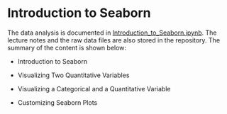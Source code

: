 # Introduction to Seaborn

The data analysis is documented in [Introduction_to_Seaborn.ipynb](https://github.com/iDataist/Introduction-to-Seaborn/blob/master/Introduction_to_Seaborn.ipynb). The lecture notes and the raw data files are also stored in the repository. The summary of the content is shown below:

- Introduction to Seaborn

- Visualizing Two Quantitative Variables

- Visualizing a Categorical and a Quantitative Variable

- Customizing Seaborn Plots

